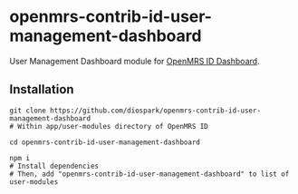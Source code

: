 # openmrs-contrib-id-user-management-dashboard

User Management Dashboard module for [OpenMRS ID Dashboard][1].

## Installation

```
git clone https://github.com/diospark/openmrs-contrib-id-user-management-dashboard
# Within app/user-modules directory of OpenMRS ID

cd openmrs-contrib-id-user-management-dashboard

npm i
# Install dependencies
# Then, add "openmrs-contrib-id-user-management-dashboard" to list of user-modules
```

[1]: https://github.com/openmrs/openmrs-contrib-id
